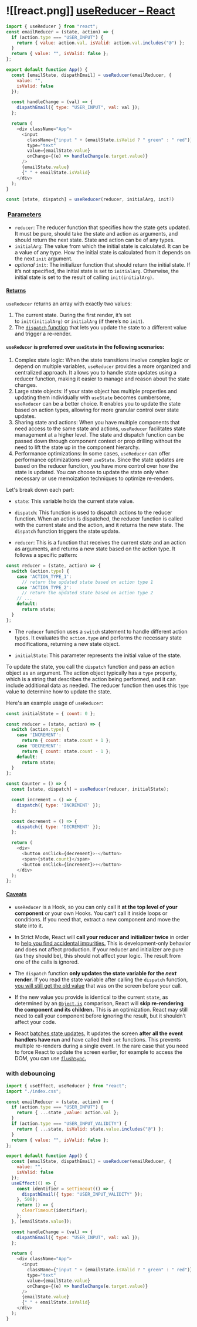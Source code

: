 
# ![[react.png]] [useReducer – React](https://react.dev/reference/react/useReducer)

```js
import { useReducer } from "react";
const emailReducer = (state, action) => {
  if (action.type === "USER_INPUT") {
    return { value: action.val, isValid: action.val.includes("@") };
  }
  return { value: "", isValid: false };
};

export default function App() {
  const [emailState, dispathEmail] = useReducer(emailReducer, {
    value: "",
    isValid: false
  });

  const handleChange = (val) => {
    dispathEmail({ type: "USER_INPUT", val: val });
  };

  return (
    <div className="App">
      <input
        className={"input " + (emailState.isValid ? " green" : " red")}
        type="text"
        value={emailState.value}
        onChange={(e) => handleChange(e.target.value)}
      />
      {emailState.value}
      {" " + emailState.isValid}
    </div>
  );
}
```


```js
const [state, dispatch] = useReducer(reducer, initialArg, init?)
```

###  [Parameters](https://react.dev/reference/react/useReducer#parameters "Link for Parameters")

- `reducer`: The reducer function that specifies how the state gets updated. It must be pure, should take the state and action as arguments, and should return the next state. State and action can be of any types.
- `initialArg`: The value from which the initial state is calculated. It can be a value of any type. How the initial state is calculated from it depends on the next `init` argument.
- *optional* `init`: The initializer function that should return the initial state. If it’s not specified, the initial state is set to `initialArg`. Otherwise, the initial state is set to the result of calling `init(initialArg)`.

#### [Returns](https://react.dev/reference/react/useReducer#returns "Link for Returns")

`useReducer` returns an array with exactly two values:

1. The current state. During the first render, it’s set to `init(initialArg)` or `initialArg` (if there’s no `init`).
2. The [`dispatch` function](https://react.dev/reference/react/useReducer#dispatch) that lets you update the state to a different value and trigger a re-render.

#### `useReducer` is preferred over `useState` in the following scenarios:

1. Complex state logic: When the state transitions involve complex logic or depend on multiple variables, `useReducer` provides a more organized and centralized approach. It allows you to handle state updates using a reducer function, making it easier to manage and reason about the state changes. 
2. Large state objects: If your state object has multiple properties and updating them individually with `useState` becomes cumbersome, `useReducer` can be a better choice. It enables you to update the state based on action types, allowing for more granular control over state updates.
3. Sharing state and actions: When you have multiple components that need access to the same state and actions, `useReducer` facilitates state management at a higher level. The state and dispatch function can be passed down through component context or prop drilling without the need to lift the state up in the component hierarchy.
4. Performance optimizations: In some cases, `useReducer` can offer performance optimizations over `useState`. Since the state updates are based on the reducer function, you have more control over how the state is updated. You can choose to update the state only when necessary or use memoization techniques to optimize re-renders.

Let's break down each part:

- `state`: This variable holds the current state value.
    
- `dispatch`: This function is used to dispatch actions to the reducer function. When an action is dispatched, the reducer function is called with the current state and the action, and it returns the new state. The `dispatch` function triggers the state update.
    
- `reducer`: This is a function that receives the current state and an action as arguments, and returns a new state based on the action type. It follows a specific pattern:

```js
const reducer = (state, action) => {
  switch (action.type) {
    case 'ACTION_TYPE_1':
      // return the updated state based on action type 1
    case 'ACTION_TYPE_2':
      // return the updated state based on action type 2
    // ...
    default:
      return state;
  }
};
```
- The `reducer` function uses a `switch` statement to handle different action types. It evaluates the `action.type` and performs the necessary state modifications, returning a new state object.
    
- `initialState`: This parameter represents the initial value of the state.

To update the state, you call the `dispatch` function and pass an action object as an argument. The action object typically has a `type` property, which is a string that describes the action being performed, and it can include additional data as needed. The reducer function then uses this `type` value to determine how to update the state.

Here's an example usage of `useReducer`:
```js
const initialState = { count: 0 };

const reducer = (state, action) => {
  switch (action.type) {
    case 'INCREMENT':
      return { count: state.count + 1 };
    case 'DECREMENT':
      return { count: state.count - 1 };
    default:
      return state;
  }
};

const Counter = () => {
  const [state, dispatch] = useReducer(reducer, initialState);

  const increment = () => {
    dispatch({ type: 'INCREMENT' });
  };

  const decrement = () => {
    dispatch({ type: 'DECREMENT' });
  };

  return (
    <div>
      <button onClick={decrement}>-</button>
      <span>{state.count}</span>
      <button onClick={increment}>+</button>
    </div>
  );
};

```

#### [Caveats](https://react.dev/reference/react/useReducer#setstate-caveats "Link for Caveats")

- `useReducer` is a Hook, so you can only call it **at the top level of your component** or your own Hooks. You can’t call it inside loops or conditions. If you need that, extract a new component and move the state into it.
    
- In Strict Mode, React will **call your reducer and initializer twice** in order to [help you find accidental impurities.](https://react.dev/reference/react/useReducer#my-reducer-or-initializer-function-runs-twice) This is development-only behavior and does not affect production. If your reducer and initializer are pure (as they should be), this should not affect your logic. The result from one of the calls is ignored.
    
- The `dispatch` function **only updates the state variable for the _next_ render**. If you read the state variable after calling the `dispatch` function, [you will still get the old value](https://react.dev/reference/react/useReducer#ive-dispatched-an-action-but-logging-gives-me-the-old-state-value) that was on the screen before your call.
    
- If the new value you provide is identical to the current `state`, as determined by an [`Object.is`](https://developer.mozilla.org/en-US/docs/Web/JavaScript/Reference/Global_Objects/Object/is) comparison, React will **skip re-rendering the component and its children.** This is an optimization. React may still need to call your component before ignoring the result, but it shouldn’t affect your code.
    
- React [batches state updates.](https://react.dev/learn/queueing-a-series-of-state-updates) It updates the screen **after all the event handlers have run** and have called their `set` functions. This prevents multiple re-renders during a single event. In the rare case that you need to force React to update the screen earlier, for example to access the DOM, you can use [`flushSync`.](https://react.dev/reference/react-dom/flushSync)


### with debouncing 

```js
import { useEffect, useReducer } from "react";
import "./index.css";

const emailReducer = (state, action) => {
  if (action.type === "USER_INPUT") {
    return { ...state ,value: action.val };
  }
  if (action.type === "USER_INPUT_VALIDITY") {
    return { ...state, isValid: state.value.includes("@") };
  }
  return { value: "", isValid: false };
};

export default function App() {
  const [emailState, dispathEmail] = useReducer(emailReducer, {
    value: "",
    isValid: false
  });
  useEffect(() => {
    const identifier = setTimeout(() => {
      dispathEmail({ type: "USER_INPUT_VALIDITY" });
    }, 500);
    return () => {
      clearTimeout(identifier);
    };
  }, [emailState.value]);

  const handleChange = (val) => {
    dispathEmail({ type: "USER_INPUT", val: val });
  };

  return (
    <div className="App">
      <input
        className={"input " + (emailState.isValid ? " green" : " red")}
        type="text"
        value={emailState.value}
        onChange={(e) => handleChange(e.target.value)}
      />
      {emailState.value}
      {" " + emailState.isValid}
    </div>
  );
}
```


